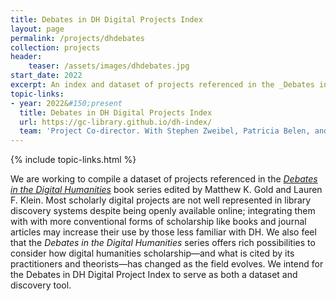 ```yaml
---
title: Debates in DH Digital Projects Index
layout: page
permalink: /projects/dhdebates
collection: projects
header:
    teaser: /assets/images/dhdebates.jpg
start_date: 2022
excerpt: An index and dataset of projects referenced in the _Debates in the Digital Humanities_ book series.
topic-links:
- year: 2022&#150;present
  title: Debates in DH Digital Projects Index
  url: https://gc-library.github.io/dh-index/
  team: 'Project Co-director. With Stephen Zweibel, Patricia Belen, and Atilio Barreda Esquivel, III'
---
```


{% include topic-links.html %}

We are working to compile a dataset of projects referenced in the [_Debates in the Digital Humanities_](https://dhdebates.gc.cuny.edu/) book series edited by Matthew K. Gold and Lauren F. Klein. Most scholarly digital projects are not well represented in library discovery systems despite being openly available online; integrating them with with more conventional forms of scholarship like books and journal articles may increase their use by those less familiar with DH. We also feel that the _Debates in the Digital Humanities_ series offers rich possibilities to consider how digital humanities scholarship—and what is cited by its practitioners and theorists—has changed as the field evolves. We intend for the Debates in DH Digital Project Index to serve as both a dataset and discovery tool.